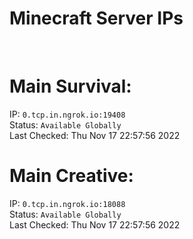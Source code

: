 
# Minecraft Server IPs

</br><h1>Main Survival:</h1>IP: `0.tcp.in.ngrok.io:19408` </br> Status: `Available Globally` </br> Last Checked: Thu Nov 17 22:57:56 2022
</br><h1>Main Creative:</h1>IP: `0.tcp.in.ngrok.io:18088` </br> Status: `Available Globally` </br> Last Checked: Thu Nov 17 22:57:56 2022
